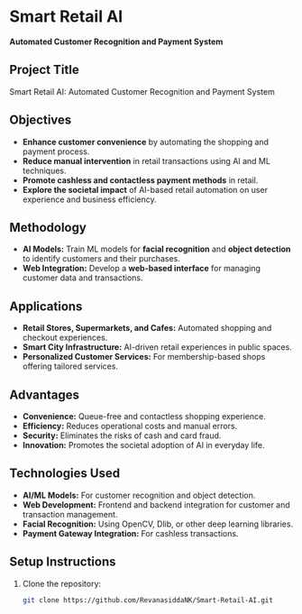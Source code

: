 # Smart Retail AI
**Automated Customer Recognition and Payment System**

## Project Title
Smart Retail AI: Automated Customer Recognition and Payment System

## Objectives
- **Enhance customer convenience** by automating the shopping and payment process.
- **Reduce manual intervention** in retail transactions using AI and ML techniques.
- **Promote cashless and contactless payment methods** in retail.
- **Explore the societal impact** of AI-based retail automation on user experience and business efficiency.

## Methodology
- **AI Models:** Train ML models for **facial recognition** and **object detection** to identify customers and their purchases.
- **Web Integration:** Develop a **web-based interface** for managing customer data and transactions.

## Applications
- **Retail Stores, Supermarkets, and Cafes:** Automated shopping and checkout experiences.
- **Smart City Infrastructure:** AI-driven retail experiences in public spaces.
- **Personalized Customer Services:** For membership-based shops offering tailored services.

## Advantages
- **Convenience:** Queue-free and contactless shopping experience.
- **Efficiency:** Reduces operational costs and manual errors.
- **Security:** Eliminates the risks of cash and card fraud.
- **Innovation:** Promotes the societal adoption of AI in everyday life.

## Technologies Used
- **AI/ML Models:** For customer recognition and object detection.
- **Web Development:** Frontend and backend integration for customer and transaction management.
- **Facial Recognition:** Using OpenCV, Dlib, or other deep learning libraries.
- **Payment Gateway Integration:** For cashless transactions.

## Setup Instructions

1. Clone the repository:
   ```bash
   git clone https://github.com/RevanasiddaNK/Smart-Retail-AI.git
